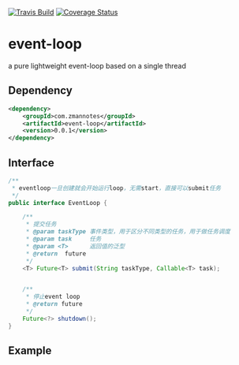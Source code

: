[![Travis Build](https://api.travis-ci.org/zman2013/event-loop.svg?branch=master)](https://api.travis-ci.org/zman2013/event-loop.svg?branch=master)
[![Coverage Status](https://coveralls.io/repos/github/zman2013/event-loop/badge.svg?branch=master)](https://coveralls.io/github/zman2013/event-loop?branch=master)


# event-loop
a pure lightweight event-loop based on a single thread

## Dependency
```xml
<dependency>
    <groupId>com.zmannotes</groupId>
    <artifactId>event-loop</artifactId>
    <version>0.0.1</version>
</dependency>
```

## Interface
```java
/**
 * eventloop一旦创建就会开始运行loop，无需start，直接可以submit任务
 */
public interface EventLoop {

    /**
     * 提交任务
     * @param taskType 事件类型，用于区分不同类型的任务，用于做任务调度
     * @param task     任务
     * @param <T>      返回值的泛型
     * @return  future
     */
    <T> Future<T> submit(String taskType, Callable<T> task);


    /**
     * 停止event loop
     * @return future
     */
    Future<?> shutdown();
}

```

## Example
```java

```